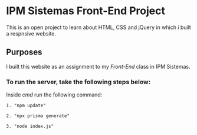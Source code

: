 # IPM Sistemas Front-End Project
This is an open project to learn about HTML, CSS and jQuery in which i built a respnsive website.
## Purposes
I built this website as an assignment to my *Front-End* class in IPM Sistemas.
### To run the server, take the following steps below:
Inside *cmd* run the following command:
```
1. "npm update" 
```
```
2. "npx prisma generate"
```
```
3. "node index.js"
```
